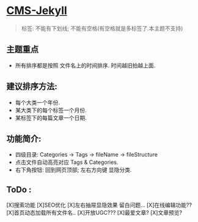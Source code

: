 # [CMS-Jekyll](https://0214.help)

> 标签: 不能有下划线; 不能有空格(有空格就是多标签了.本主题不支持)

## 主题重点
* 所有排序都是按照 文件名上的时间排序. 时间越旧拍越上面.

## 建议排序方法:
* 每个大类一个年份.
* 某大类下的每个标签一个月份.
* 某标签下的每篇文章一个日期.


## 功能简介:
* 四级目录: Categories → Tags → fileName → fileStructure
* 点击文件自动高亮对应 Tags & Categories.
* 右下角按钮: 回到网页顶部; 左右方向键 显隐分类.


## ToDo	:

[X]搜索功能
[X]SEO优化
[X]左右抽屉显隐效果 留白问题...
[X]在线编辑功能??
[X]首页动态加载所有文件名..
[X]开放UGC???
[X]最爱文章?
[X]文章预览?